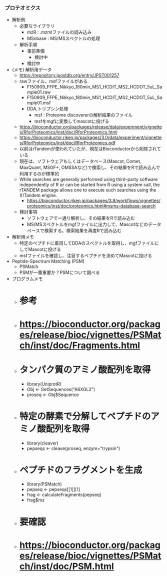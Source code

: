 ### プロテオミクス

- 解析例　
  - 必要なライブラリ
    - mzR : .mzmlファイルの読み込み
    - MSnbase : MS/MSスペクトルの処理
  - 解析手順
    - 事前準備
      - 検討中
    - 検討中
- (メモ) 解析用データ　
  - https://repository.jpostdb.org/entry/JPST001257
  - rawファイル、msfファイルがある
    - F150909_FFPE_Nikkyo_180min_MS1_HCDIT_MS2_HCDOT_5uL_Sample01.raw
    - F150909_FFPE_Nikkyo_180min_MS1_HCDIT_MS2_HCDOT_5uL_Sample01.msf
    - DDA,トリプシン処理
      - msf : Proteome discovererの解析結果のファイル
      - msfをmgfに変換してmascotに投げる
  - https://bioconductor.org/packages/release/data/experiment/vignettes/RforProteomics/inst/doc/RforProteomics.html
  - https://bioconductor.riken.jp/packages/3.0/data/experiment/vignettes/RforProteomics/inst/doc/RforProteomics.pdf
  - 以前はrTandemが使われていたが、現在はBioconductorから削除されている
  - 現在は、ソフトウェアもしくはデータベース(Mascot, Comet, MaxQuant, MSGF+, OMSSAなど)で検索し、その結果をRで読み込んで利用するのが標準的
  - While searches are generally performed using third-party software independently of R or can be started from R using a system call, the rTANDEM package allows one to execute such searches using the X!Tandem engine. 
    - https://bioconductor.riken.jp/packages/3.8/workflows/vignettes/proteomics/inst/doc/proteomics.html#msms-database-search
  - 検討事項
    - ソフトウェアで一通り解析し、その結果をRで読み込む
    - MS/MSスペクトルをmgfファイルに出力して、Mascotなどのデータベースで検索する。検索結果を再度Rで読み込む
- 解析用メモ
  - 特定のペプチドに着目してDDAのスペクトルを取得し、mgfファイルにしてMascotに投げる
  - msfファイルを確認し、注目するペプチドを決めてMascotに投げる   
- Peptide-Spectrum Matching (PSM)
  - PSMatch
  - PSMが一番重要か？PSMについて調べる
- プログラムメモ
  - # 参考
  - # https://bioconductor.org/packages/release/bioc/vignettes/PSMatch/inst/doc/Fragments.html
  - # タンパク質のアミノ酸配列を取得
    - library(UniprotR)
    - Obj <- GetSequences("A6XGL2")
    - proseq <- Obj$Sequence
  - # 特定の酵素で分解してペプチドのアミノ酸配列を取得
    - library(cleaver)
    - pepseqs <- cleave(proseq, enzym="trypsin")
  - # ペプチドのフラグメントを生成
    - library(PSMatch)
    - pepseq <- pepseqs[[1]][1]
    - frag <- calculateFragments(pepseq)
    - frag$mz 
  - # 要確認
  - # https://bioconductor.org/packages/release/bioc/vignettes/PSMatch/inst/doc/PSM.html

